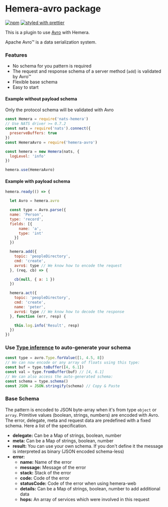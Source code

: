 # Hemera-avro package

[![npm](https://img.shields.io/npm/v/hemera-avro.svg?maxAge=3600)](https://www.npmjs.com/package/hemera-avro)
[![styled with prettier](https://img.shields.io/badge/styled_with-prettier-ff69b4.svg)](#badge)

This is a plugin to use [Avro](https://avro.apache.org) with Hemera.

Apache Avro™ is a data serialization system.

### Features

- No schema for you pattern is required
- The request and response schema of a server method (`add`) is validated by Avro™
- Flexible base schema
- Easy to start

#### Example without payload schema

Only the protocol schema will be validated with Avro

```js
const Hemera = require('nats-hemera')
// Use NATS driver >= 0.7.2
const nats = require('nats').connect({ 
  preserveBuffers: true
})
const HemeraAvro = require('hemera-avro')

const hemera = new Hemera(nats, {
  logLevel: 'info'
})

hemera.use(HemeraAvro)
```

#### Example with payload schema

```js
hemera.ready(() => {

  let Avro = hemera.avro

  const type = Avro.parse({
  name: 'Person',
  type: 'record',
  fields: [{
      name: 'a',
      type: 'int'
    }]
  })

  hemera.add({
    topic: 'peopleDirectory',
    cmd: 'create',
    avro$: type // We know how to encode the request
  }, (req, cb) => {

    cb(null, { a: 1 })
  })

  hemera.act({
    topic: 'peopleDirectory',
    cmd: 'create',
    name: 'peter',
    avro$: type // We know how to decode the response
  }, function (err, resp) {

    this.log.info('Result', resp)
  })
})
```

### Use [Type inference](https://github.com/mtth/avsc/wiki/Advanced-usage#type-inference) to auto-generate your schema

```js
const type = avro.Type.forValue([1, 4.5, 8])
// We can now encode or any array of floats using this type:
const buf = type.toBuffer([4, 6.1])
const val = type.fromBuffer(buf) // [4, 6.1]
// We can also access the auto-generated schema:
const schema = type.schema()
const JSON = JSON.stringify(schema) // Copy & Paste
```

### Base Schema

The pattern is encoded to JSON byte-array when it's from type `object` or `array`. Primitive values (boolean, strings, numbers) are encoded with Avro.
The error, delegate, meta and request data are predefined with a fixed schema. Here a list of the specification.

- **delegate:** Can be a Map of strings, boolean, number
- **meta:** Can be a Map of strings, boolean, number
- **result:** You can use your own schema. If you don't define it the message is interpreted as binary (JSON encoded schema-less)
- **error:**
  - **name:** Name of the error
  - **message:** Message of the error
  - **stack:** Stack of the error
  - **code:** Code of the error
  - **statusCode:** Code of the error when using hemera-web
  - **details:** Can be a Map of strings, boolean, number to add additional data
  - **hops:** An array of services which were involved in this request
